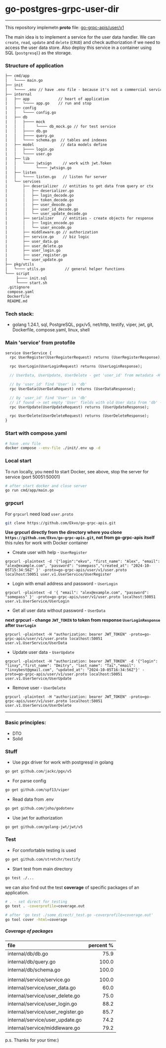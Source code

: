 # go-postgres-grpc-user-dir

---
This repository implemetn **proto** file: [go-grpc-apis/user/v1](https://github.com/Ekvo/go-grpc-apis/tree/main/user/v1 "https://github.com/Ekvo/go-grpc-apis/tree/main/user/v1")  

The main idea is to implement a service for the user data handler. We can `create`, `read`, `update` and `delete` (`CRUD`) and check authorization if we need to access the user data store.
Also deploy this service in a container using SQL (`postgresql`) as the storage. 


### Structure of application

```txt
├── cmd/app
│   └──── main.go  
├── init
│   └──── .env // have .env file - because it's not a commercial service 
├── internal
|   ├── app             // heart of application
|   │   └──── app.go    // run and stop
|   ├── config
|   │   └──── config.go   
|   ├── db
|   │   ├──── mock
|   │   │     └──── db_mock.go // for test service
|   │   ├──── db.go   
|   │   ├──── query.go  
|   │   └──── schema.go  // tables and indexes
|   ├── model            // data models define
|   │   ├──── login.go    
|   │   └──── user.go    
|   ├── lib            
|   │   └──── jwtsign     // work with jwt.Token  
|   │         └──── jwtsign.go    
|   ├── listen  
|   │   └──── listen.go   // listen for server
|   └── servises 
|       ├── deserializer  // entities to get data from query or ctx
|       │   ├── deserializer.go      
|       │   ├── login_decode.go     
|       │   ├── token_decode.go      
|       │   ├── user_deocde.go   
|       │   ├── user_id_decode.go     
|       │   └── user_update_decode.go 
|       ├── serializer    // entities - create objects for response
|       │   ├── login_encode.go      
|       │   └── user_encode.go  
|       ├── middleware.go // authorization 
|       ├── service.go    // biz logic
|       ├── user_data.go  
|       ├── user_delete.go 
|       ├── user_login.go       
|       ├── user_register.go 
|       └── user_update.go   
├── pkg/utils 
│   └──── utils.go         // general helper functions
└─── script
     ├──── init.sql         
     └──── start.sh  
 .gitignore       
 compose.yaml
 Dockerfile
 README.md
```

### Tech stack: 
- golang 1.24.1, sql, PostgreSQL, pgx/v5, net/http, testify,  viper, jwt, git, Dockerfile, compose.yaml, linux, shell

### Main 'service' from protofile

```protobuf
service UserService {
  rpc UserRegister(UserRegisterRequest) returns (UserRegisterResponse);

  rpc UserLogin(UserLoginRequest) returns (UserLoginResponse);

  // UserData, UserUpdate, UserDelete - get 'user_id' from metadata -H "authorization"

  // by 'user_id' find 'User' in 'db'
  rpc UserData(UserDataRequest) returns (UserDataResponse);

  // by 'user_id' find 'User' in 'db'
  // if found -> set empty 'User' fields with old User data from 'db' -> Update
  rpc UserUpdate(UserUpdateRequest) returns (UserUpdateResponse);

  rpc UserDelete(UserDeleteRequest) returns (UserDeleteResponse);
}
```


### Start with compose.yaml
```bash
# have .env file 
docker compose --env-file ./init/.env up -d
```

### Local start
To run locally, you need to start Docker, see above, stop the server for service (port 50051:50001)
```bash
# after start docker and close server
go run cmd/app/main.go
```

### grpcurl

For `grpcurl` need load `user.proto`

```bash
git clone https://github.com/Ekvo/go-grpc-apis.git
```

**Use grpcurl directly from the directory where you clone `https://github.com/Ekvo/go-grpc-apis.git`, not from go-grpc-apis itself**
this rules for work with Docker container


* Create user with help - `UserRegister`
```http request
grpcurl -plaintext -d '{"login":"ekvo", "first_name": "Alex", "email": "alex@example.com", "password": "somepass","created_at": "2024-10-05T15:34:56Z" }' -proto=go-grpc-apis/user/v1/user.proto localhost:50051 user.v1.UserService/UserRegister
```
* Login with email address and password - `UserLogin` 
```http request
grpcurl -plaintext -d '{ "email": "alex@example.com", "password": "somepass" }' -proto=go-grpc-apis/user/v1/user.proto localhost:50051 user.v1.UserService/UserLogin
```
* Get all user data without password - `UserData`

**next grpcurl - change `JWT_TOKEN` to token from response `UserLoginResponse` after `UserLogin`**
```http request
grpcurl -plaintext -H "authorization: bearer JWT_TOKEN" -proto=go-grpc-apis/user/v1/user.proto localhost:50051 user.v1.UserService/UserData
```
* Update user data - `UserUpdate`
```http request
grpcurl -plaintext -H "authorization: bearer JWT_TOKEN" -d '{"login": "linxy","first_name": "Dmitry", "last_name": "Tai","email": "linxybest@gmail.com", "updated_at": "2024-10-05T16:34:56Z"}' -proto=go-grpc-apis/user/v1/user.proto localhost:50051 user.v1.UserService/UserUpdate
```
* Remove user  - `UserDelete`
```http request
grpcurl -plaintext -H "authorization: bearer JWT_TOKEN" -proto=go-grpc-apis/user/v1/user.proto localhost:50051 user.v1.UserService/UserDelete
```
---

### Basic principles:
 * DTO
 * Solid
 
### Stuff 
 
* Use pgx driver for work with postgresql in golang
```bash
go get github.com/jackc/pgx/v5
```

* For parse config
```bash
go get github.com/spf13/viper
```

* Read data from .env
```bash
go get github.com/joho/godotenv
```

* Use jwt for authorization
```bash
go get github.com/golang-jwt/jwt/v5
```

### Test 

* For comfortable testing is used
```bash
go get github.com/stretchr/testify
```

* Start test from main directory
```bash
go test ./...
```

we can also find out the test **coverage** of specific packages of an application.
```bash
# . - set direct for testing
go test . -coverprofile=coverage.out
```

```bash
# after 'go test ./some_direct/_test.go -coverprofile=coverage.out'
go tool cover -html=coverage
```

##### Сoverage of packages

| file                                      | percent % |
|:------------------------------------------|----------:|
| internal/db/db.go                         |      75.9 |
| internal/db/query.go                      |     100.0 |
| internal/db/schema.go                     |     100.0 |
|                                           |           |
| internal/service/service.go               |     100.0 |
| internal/service/user_data.go             |      60.0 |
| internal/service/user_delete.go           |      75.0 |
| internal/service/user_login.go            |      88.2 |
| internal/service/user_register.go         |      85.7 |
| internal/service/user_update.go           |    74.2   |
| internal/service/middleware.go            |      79.2 |

p.s. Thanks for your time:)

